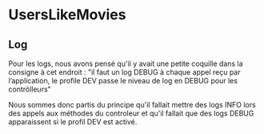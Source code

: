 # UsersLikeMovies



## Log

Pour les logs, nous avons pensé qu'il y avait une petite coquille dans la consigne à cet endroit : "il faut un log DEBUG à chaque appel reçu par l’application, le profile DEV passe le niveau de log en DEBUG pour les contrôlleurs"

Nous sommes donc partis du principe qu'il fallait mettre des logs INFO lors des appels aux méthodes du controleur et qu'il fallait que des logs DEBUG apparaissent si le profil DEV est activé. 

